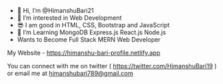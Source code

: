 - 👋 Hi, I’m @HimanshuBari21
- 👀 I’m interested in Web Development
- 😎 I am good in HTML, CSS, Bootstrap and JavaScript
- 🌱 I’m Learning MongoDB Express.js React.js Node.js
-  Wants to Become Full Stack MERN Web Developer

My Website - https://himanshu-bari-profile.netlify.app

You can connect with me on twitter ( https://twitter.com/HimanshuBari19 ) or email me at himanshubari789@gmail.com


<!---
HimanshuBari21/HimanshuBari21 is a ✨ special ✨ repository because its `README.md` (this file) appears on your GitHub profile.
You can click the Preview link to take a look at your changes.
--->
